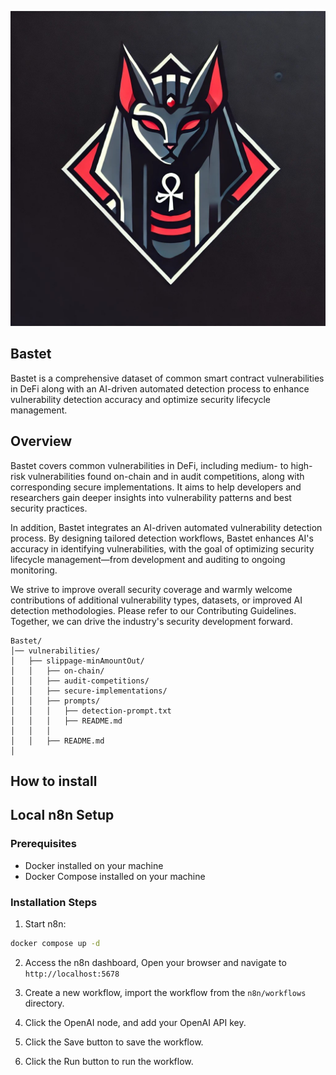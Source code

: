 ![](cattt.jpg)

## Bastet
Bastet is a comprehensive dataset of common smart contract vulnerabilities in DeFi along with an AI-driven automated detection process to enhance vulnerability detection accuracy and optimize security lifecycle management.

## Overview
Bastet covers common vulnerabilities in DeFi, including medium- to high-risk vulnerabilities found on-chain and in audit competitions, along with corresponding secure implementations. It aims to help developers and researchers gain deeper insights into vulnerability patterns and best security practices.

In addition, Bastet integrates an AI-driven automated vulnerability detection process. By designing tailored detection workflows, Bastet enhances AI's accuracy in identifying vulnerabilities, with the goal of optimizing security lifecycle management—from development and auditing to ongoing monitoring.

We strive to improve overall security coverage and warmly welcome contributions of additional vulnerability types, datasets, or improved AI detection methodologies.
Please refer to our Contributing Guidelines.
Together, we can drive the industry's security development forward.
```
Bastet/
│── vulnerabilities/                  
│   ├── slippage-minAmountOut/                    
│   │   ├── on-chain/                   
│   │   ├── audit-competitions/         
│   │   ├── secure-implementations/     
│   │   ├── prompts/                     
│   │   │   ├── detection-prompt.txt      
│   │   │   ├── README.md
│   │   │   
│   │   ├── README.md  
│   

```

## How to install

## Local n8n Setup

### Prerequisites

- Docker installed on your machine
- Docker Compose installed on your machine

### Installation Steps

1. Start n8n:

```bash
docker compose up -d
```

2. Access the n8n dashboard, Open your browser and navigate to `http://localhost:5678`

3. Create a new workflow, import the workflow from the `n8n/workflows` directory.

4. Click the OpenAI node, and add your OpenAI API key.

5. Click the Save button to save the workflow.

6. Click the Run button to run the workflow.
